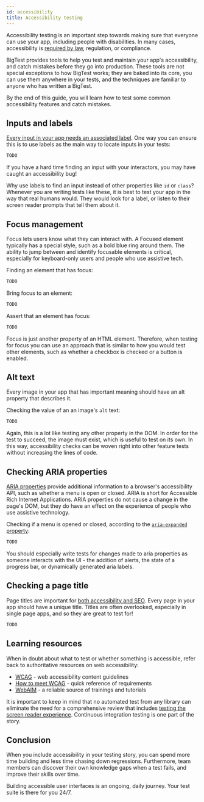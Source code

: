 ```yaml
---
id: accessibility
title: Accessibility testing
---
```


Accessibility testing is an important step towards making sure that everyone can use your app, including people with disabilities. In many cases, accessibility is [required by law](https://webaim.org/articles/laws/world/), regulation, or compliance.

BigTest provides tools to help you test and maintain your app's accessibility, and catch mistakes before they go into production.
These tools are not special exceptions to how BigTest works; they are baked into its core, you can use them anywhere in your tests, and the techniques are familiar to anyone who has written a BigTest.

By the end of this guide, you will learn how to test some common accessibility features and catch mistakes.

## Inputs and labels

[Every input in your app needs an associated label](https://developer.mozilla.org/en-US/docs/Web/HTML/Element/Input#labels). One way you can ensure this is to use labels as the main way to locate inputs in your tests:

```js
TODO
```

If you have a hard time finding an input with your interactors, you may have caught an accessibility bug!

Why use labels to find an input instead of other properties like `id` or `class`?
Whenever you are writing tests like these, it is best to test your app in the way that real humans would. They would look for a label, or listen to their screen reader prompts that tell them about it.

## Focus management

Focus lets users know what they can interact with.
A Focused element typically has a special style, such as a bold blue ring around them. The ability to jump between and identify focusable elements is critical, especially for keyboard-only users and people who use assistive tech.

Finding an element that has focus:

```js
TODO
```

Bring focus to an element:

```js
TODO
```

Assert that an element has focus:

```js
TODO
```

Focus is just another property of an HTML element. Therefore, when testing for focus you can use an approach that is similar to how you would test other elements, such as whether a checkbox is checked or a button is enabled.

## Alt text

Every image in your app that has important meaning should have an alt property that describes it.

Checking the value of an an image's `alt` text:

```js
TODO
```

Again, this is a lot like testing any other property in the DOM.
In order for the test to succeed, the image must exist, which is useful to test on its own.
In this way, accessibility checks can be woven right into other feature tests without increasing the lines of code.

## Checking ARIA properties

[ARIA properties](https://developer.mozilla.org/en-US/docs/Web/Accessibility/ARIA/ARIA_Techniques) provide additional information to a browser's accessibility API, such as whether a menu is open or closed. ARIA is short for Accessible Rich Internet Applications. ARIA properties do not cause a change in the page's DOM, but they do have an effect on the experience of people who use assistive technology.

Checking if a menu is opened or closed, according to the [`aria-expanded` property](https://www.w3.org/WAI/tutorials/menus/application-menus/):

```js
TODO
```

You should especially write tests for changes made to aria properties as someone interacts with the UI - the addition of alerts, the state of a progress bar, or dynamically generated aria labels.

## Checking a page title

Page titles are important for [both accessibility and SEO](https://developer.mozilla.org/en-US/docs/Web/HTML/Element/title).
Every page in your app should have a unique title.
Titles are often overlooked, especially in single page apps, and so they are great to test for!

```js
TODO
```


## Learning resources

When in doubt about what to test or whether something is accessible, refer back to authoritative resources on web accessibility:

- [WCAG](https://www.w3.org/WAI/standards-guidelines/wcag/) - web accessibility content guidelines
- [How to meet WCAG](https://www.w3.org/WAI/WCAG21/quickref/) - quick reference of requirements 
- [WebAIM](https://webaim.org/) - a reliable source of trainings and tutorials 

It is important to keep in mind that no automated test from any library can eliminate the need for a comprehensive review that includes [testing the screen reader experience](https://webaim.org/articles/screenreader_testing/).
Continuous integration testing is one part of the story.

## Conclusion

When you include accessibility in your testing story, you can spend more time building and less time chasing down regressions.
Furthermore, team members can discover their own knowledge gaps when a test fails, and improve their skills over time.

Building accessible user interfaces is an ongoing, daily journey. Your test suite is there for you 24/7.
